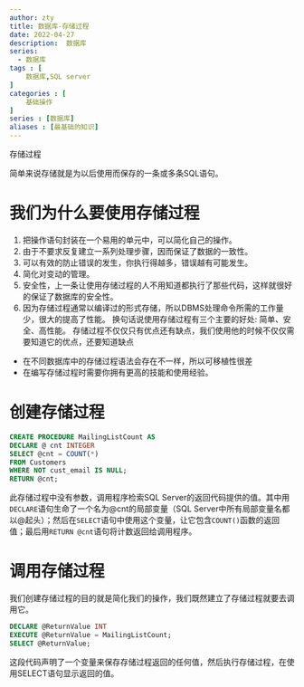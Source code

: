 ```yaml
---
author: zty
title: 数据库-存储过程
date: 2022-04-27
description:  数据库
series:
  - 数据库
tags : [
    数据库,SQL server
]
categories : [
    基础操作
]
series : [数据库]
aliases : [最基础的知识]
---
```

存储过程

简单来说存储就是为以后使用而保存的一条或多条SQL语句。

<!--more-->
# 我们为什么要使用存储过程
  1. 把操作语句封装在一个易用的单元中，可以简化自己的操作。
  2. 由于不要求反复建立一系列处理步骤，因而保证了数据的一致性。
  3. 可以有效的防止错误的发生，你执行得越多，错误越有可能发生。
  4. 简化对变动的管理。
  5. 安全性，上一条让使用存储过程的人不用知道都执行了那些代码，这样就很好的保证了数据库的安全性。
  6. 因为存储过程通常以编译过的形式存储，所以DBMS处理命令所需的工作量少，很大的提高了性能。
换句话说使用存储过程有三个主要的好处:  简单、安全、高性能。
  存储过程不仅仅只有优点还有缺点，我们使用他的时候不仅仅需要知道它的优点，还要知道缺点
  - 在不同数据库中的存储过程语法会存在不一样，所以可移植性很差
  - 在编写存储过程时需要你拥有更高的技能和使用经验。

# 创建存储过程
```sql
CREATE PROCEDURE MailingListCount AS
DECLARE @ cnt INTEGER
SELECT @cnt = COUNT(*)
FROM Customers
WHERE NOT cust_email IS NULL;
RETURN @cnt;
```
此存储过程中没有参数，调用程序检索SQL Server的返回代码提供的值。其中用`DECLARE`语句生命了一个名为@cnt的局部变量（SQL Server中所有局部变量名都以@起头）；然后在`SELECT`语句中使用这个变量，让它包含`COUNT()`函数的返回值；最后用`RETURN @cnt`语句将计数返回给调用程序。

# 调用存储过程
我们创建存储过程的目的就是简化我们的操作，我们既然建立了存储过程就要去调用它。
```sql
DECLARE @ReturnValue INT
EXECUTE @ReturnValue = MailingListCount;
SELECT @ReturnValue;
```
这段代码声明了一个变量来保存存储过程返回的任何值，然后执行存储过程，在使用SELECT语句显示返回的值。


